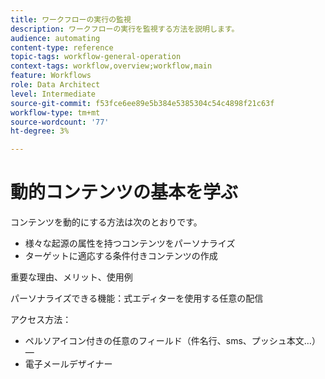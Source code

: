 ```yaml
---
title: ワークフローの実行の監視
description: ワークフローの実行を監視する方法を説明します。
audience: automating
content-type: reference
topic-tags: workflow-general-operation
context-tags: workflow,overview;workflow,main
feature: Workflows
role: Data Architect
level: Intermediate
source-git-commit: f53fce6ee89e5b384e5385304c54c4898f21c63f
workflow-type: tm+mt
source-wordcount: '77'
ht-degree: 3%

---
```



# 動的コンテンツの基本を学ぶ

コンテンツを動的にする方法は次のとおりです。
- 様々な起源の属性を持つコンテンツをパーソナライズ
- ターゲットに適応する条件付きコンテンツの作成

重要な理由、メリット、使用例

パーソナライズできる機能：式エディターを使用する任意の配信

アクセス方法：
- ペルソアイコン付きの任意のフィールド（件名行、sms、プッシュ本文…） —
- 電子メールデザイナー




